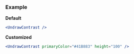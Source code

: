 ### Example

**Default**
```jsx
<UndrawContrast />
```

**Customized**
```jsx
<UndrawContrast primaryColor="#41B883" height="100" />
```
